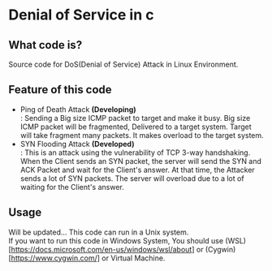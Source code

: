 # Denial of Service in c

## What code is?
Source code for DoS(Denial of Service) Attack in Linux Environment.

## Feature of this code
- Ping of Death Attack <b>(Developing)</b>
<br>: Sending a Big size ICMP packet to target and make it busy. Big size ICMP packet will be fragmented, Delivered to a target system. Target will take fragment many packets. It makes overload to the target system. 
- SYN Flooding Attack <b>(Developed)</b>
<br>: This is an attack using the vulnerability of TCP 3-way handshaking. When the Client sends an SYN packet, the server will send the SYN and ACK Packet and wait for the Client's answer. At that time, the Attacker sends a lot of SYN packets. The server will overload due to a lot of waiting for the Client's answer.

## Usage
Will be updated...
This code can run in a Unix system. <br>
If you want to run this code in Windows System, You should use (WSL)[https://docs.microsoft.com/en-us/windows/wsl/about] or (Cygwin)[https://www.cygwin.com/] or Virtual Machine.
